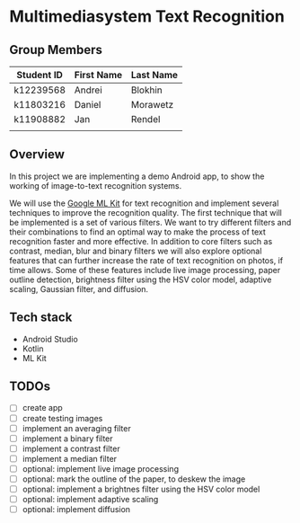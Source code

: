 # Multimediasystem Text Recognition

## Group Members

| Student ID    | First Name  | Last Name      |
|---------------|-------------|----------------|
| k12239568	    | Andrei	    | Blokhin        |
| k11803216     | Daniel      | Morawetz       |
|      k11908882         |     Jan        |        Rendel        |
|               |             |                |

## Overview

In this project we are implementing a demo Android app, to show the working of
image-to-text recognition systems.

We will use the [Google ML Kit](https://developers.google.com/ml-kit/vision/text-recognition) for text
recognition and implement several techniques to improve the recognition quality. The first technique that will be implemented is a set of various filters. We want to try different filters and their combinations to find an optimal way to make the process of text recognition faster and more effective. In addition to core filters such as contrast, median, blur and binary filters we will also explore optional features that can further increase the rate of text recognition on photos, if time allows. Some of these features include live image processing, paper outline detection, brightness filter using the HSV color model, adaptive scaling, Gaussian filter, and diffusion.

## Tech stack
- Android Studio
- Kotlin
- ML Kit

## TODOs

- [ ] create app
- [ ] create testing images
- [ ] implement an averaging filter
- [ ] implement a binary filter
- [ ] implement a contrast filter
- [ ] implement a median filter
- [ ] optional: implement live image processing
- [ ] optional: mark the outline of the paper, to deskew the image
- [ ] optional: implement a brightnes filter using the HSV color model
- [ ] optional: implement adaptive scaling
- [ ] optional: implement diffusion
